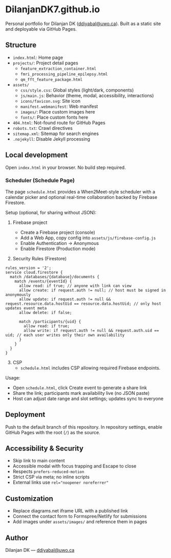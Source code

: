 # DilanjanDK7.github.io

Personal portfolio for Dilanjan DK (ddiyabal@uwo.ca). Built as a static site and deployable via GitHub Pages.

## Structure

- `index.html`: Home page
- `projects/`: Project detail pages
  - `feature_extraction_container.html`
  - `fmri_processing_pipeline_epilepsy.html`
  - `qm_fft_feature_package.html`
- `assets/`
  - `css/style.css`: Global styles (light/dark, components)
  - `js/main.js`: Behavior (theme, modal, accessibility, interactions)
  - `icons/favicon.svg`: Site icon
  - `manifest.webmanifest`: Web manifest
  - `images/`: Place custom images here
  - `fonts/`: Place custom fonts here
- `404.html`: Not-found route for GitHub Pages
- `robots.txt`: Crawl directives
- `sitemap.xml`: Sitemap for search engines
- `.nojekyll`: Disable Jekyll processing

## Local development

Open `index.html` in your browser. No build step required.

### Scheduler (Schedule Page)

The page `schedule.html` provides a When2Meet-style scheduler with a calendar picker and optional real-time collaboration backed by Firebase Firestore.

Setup (optional, for sharing without JSON):

1. Firebase project
   - Create a Firebase project (console)
   - Add a Web App, copy config into `assets/js/firebase-config.js`
   - Enable Authentication → Anonymous
   - Enable Firestore (Production mode)

2. Security Rules (Firestore)
```
rules_version = '2';
service cloud.firestore {
  match /databases/{database}/documents {
    match /events/{eventId} {
      allow read: if true; // anyone with link can view
      allow create: if request.auth != null; // host must be signed in anonymously
      allow update: if request.auth != null && request.resource.data.hostUid == resource.data.hostUid; // only host updates event meta
      allow delete: if false;

      match /participants/{uid} {
        allow read: if true;
        allow write: if request.auth != null && request.auth.uid == uid; // each user writes only their own availability
      }
    }
  }
}
```

3. CSP
   - `schedule.html` includes CSP allowing required Firebase endpoints.

Usage:
 - Open `schedule.html`, click Create event to generate a share link
 - Share the link; participants mark availability live (no JSON paste)
 - Host can adjust date range and slot settings; updates sync to everyone

## Deployment

Push to the default branch of this repository. In repository settings, enable GitHub Pages with the root (`/`) as the source.

## Accessibility & Security

- Skip link to main content
- Accessible modal with focus trapping and Escape to close
- Respects `prefers-reduced-motion`
- Strict CSP via meta; no inline scripts
- External links use `rel="noopener noreferrer"`

## Customization

- Replace diagrams.net iframe URL with a published link
- Connect the contact form to Formspree/Netlify for submissions
- Add images under `assets/images/` and reference them in pages

## Author

Dilanjan DK — ddiyabal@uwo.ca
